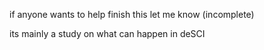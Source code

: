 if anyone wants to help finish this let me know (incomplete)

its mainly a study on what can happen in deSCI
